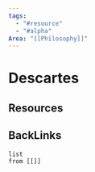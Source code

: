 ```yaml
---
tags:
  - "#resource"
  - "#alpha"
Area: "[[Philosophy]]"
---
```


# Descartes


## Resources


## BackLinks

```dataview
list
from [[]]
```

